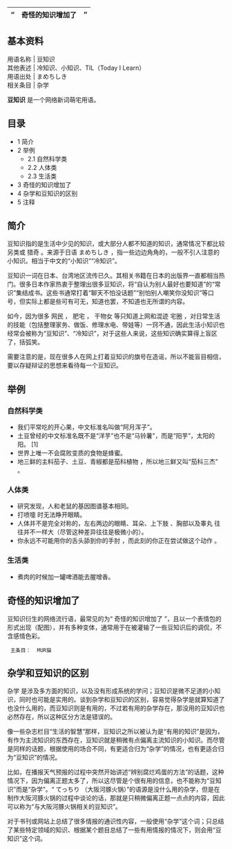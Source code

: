 “  |  **奇怪的知识增加了** |  ”   
---|---|---  
**基本资料**  
---  
用语名称  |  豆知识   
其他表述  |  冷知识、小知识、TIL（Today I Learn）   
用语出处  |  まめちしき   
相关条目  |  杂学   
  
**豆知识** 是一个网络新词萌宅用语。

##  目录

  * 1  简介 
  * 2  举例 
    * 2.1  自然科学类 
    * 2.2  人体类 
    * 2.3  生活类 
  * 3  奇怪的知识增加了 
  * 4  杂学和豆知识的区别 
  * 5  注释 

##  简介

豆知识指的是生活中少见的知识，或大部分人都不知道的知识，通常情况下都比较另类或  猎奇  。来源于日语  まめちしき
，指一些边边角角的，一般不引人注意的小知识。相当于中文的“小知识”“冷知识”。

豆知识一词在日本、台湾地区流传已久。其相关书籍在日本的出版界一直都相当热门。很多日本作家热衷于整理出很多豆知识，将“自认为别人最好也要知道”的“常识”集结成书。这些书通常打着“聊天不怕没话题”“别怕别人嘲笑你没知识”等口号，但实际上都是些可有可无，知道也罢，不知道也无所谓的内容。

如今，因为很多  网民  ，  肥宅  ，  干物女  等只知道上网和混迹  宅圈
，对日常生活的技能（包括整理家务、做饭、修理水电、带娃等）一窍不通，因此生活小知识也经常会被称为“豆知识”、“冷知识”，对于这些人来说，这些知识确实算得上盲区了，括弧笑。

需要注意的是，现在很多人在网上打着豆知识的旗号在造谣，所以不能盲目相信，要以存疑辩证的思想来看待每一个豆知识。

##  举例

###  自然科学类

  * 我们平常吃的开心果，中文标准名叫做“阿月浑子”。 
  * 土豆曾经的中文标准名既不是“洋芋”也不是“马铃薯”，而是“阳芋”，太阳的阳。  [1] 
  * 世界上唯一不会腐败变质的食物是蜂蜜。 
  * 地三鲜的主料茄子、土豆、青椒都是茄科植物  ，所以地三鲜又叫“茄科三杰”  。 

###  人体类

  * 研究发现，人和老鼠的基因图谱基本相同。 
  * 打喷嚏  时无法睁开眼睛。 
  * 人体并不是完全对称的，左右两边的眼睛、耳朵、上下肢  、胸部以及睾丸  往往并不一样大（尽管这种差异往往是极微小的）。 
  * 你永远不可能用你的舌头舔到你的手肘  ，而此刻的你正在尝试做这个动作  。 

###  生活类

  * 煮肉的时候加一罐啤酒能去腥增香。 

##  奇怪的知识增加了

豆知识衍生的网络流行语，最常见的为“  奇怪的知识增加了
”，且以一个表情包的形式出现（配图），并有多种变体，通常用于在被灌输了一些豆知识后的调侃，不含感情色彩。

     主条目：  MUR猫 

##  杂学和豆知识的区别

杂学
是涉及多方面的知识，以及没有形成系统的学问；豆知识是微不足道的小知识，同时也可能是实用的。谈到杂学和豆知识的区别，容易觉得杂学是就算知道了也没什么用的，而豆知识则是有用的，不过若有用的杂学存在，那没用的豆知识也必然存在，所以这种区分方法是错误的。

像一些杂志栏目“生活的智慧”那样，豆知识之所以被认为是“有用的知识”是因为，有作为主流知识的东西存在，豆知识就是稍微有点偏离主流知识的小知识。而尽管是同样的话题，根据使用的场合不同，有更适合归为“杂学”的情况，也有更适合归为“豆知识”的情况。

比如，在播报天气预报的过程中突然开始讲述“辨别腐烂鸡蛋的方法”的话题，这种情况下，因为偏离正题太多了，所以这尽管是个很有用的信息，也不能称为“豆知识”而是“杂学”。“
てっちり
（大阪河豚火锅）”的语源是没什么用的杂学，但是在制作大阪河豚火锅的过程中谈论的话，那就是只稍微偏离正题一点点的内容，因此可以称为“与大阪河豚火锅相关的豆知识”。

对于书刊或网站上总结了很多情报的通识性内容，一般使用“杂学”这个词；只总结了某些特定领域的知识、根据某个题目总结了一些有用情报的情况下，则会用“豆知识”这个词。